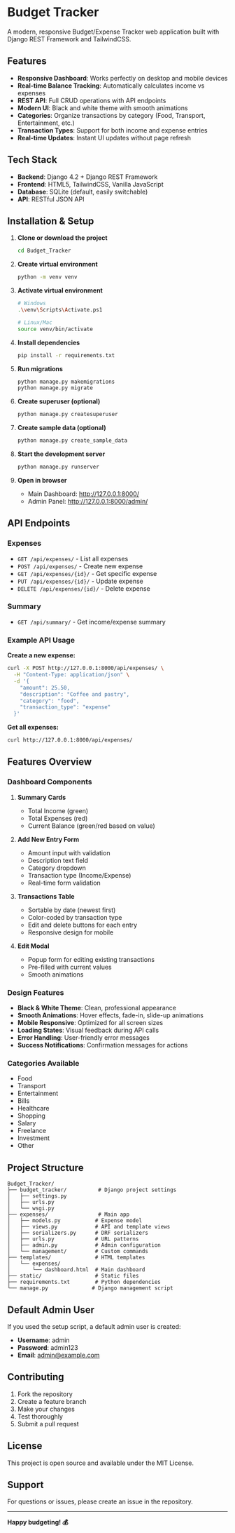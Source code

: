 # Budget Tracker

A modern, responsive Budget/Expense Tracker web application built with Django REST Framework and TailwindCSS.

## Features

- **Responsive Dashboard**: Works perfectly on desktop and mobile devices
- **Real-time Balance Tracking**: Automatically calculates income vs expenses
- **REST API**: Full CRUD operations with API endpoints
- **Modern UI**: Black and white theme with smooth animations
- **Categories**: Organize transactions by category (Food, Transport, Entertainment, etc.)
- **Transaction Types**: Support for both income and expense entries
- **Real-time Updates**: Instant UI updates without page refresh

## Tech Stack

- **Backend**: Django 4.2 + Django REST Framework
- **Frontend**: HTML5, TailwindCSS, Vanilla JavaScript
- **Database**: SQLite (default, easily switchable)
- **API**: RESTful JSON API

## Installation & Setup

1. **Clone or download the project**
   ```bash
   cd Budget_Tracker
   ```

2. **Create virtual environment**
   ```bash
   python -m venv venv
   ```

3. **Activate virtual environment**
   ```bash
   # Windows
   .\venv\Scripts\Activate.ps1
   
   # Linux/Mac
   source venv/bin/activate
   ```

4. **Install dependencies**
   ```bash
   pip install -r requirements.txt
   ```

5. **Run migrations**
   ```bash
   python manage.py makemigrations
   python manage.py migrate
   ```

6. **Create superuser (optional)**
   ```bash
   python manage.py createsuperuser
   ```

7. **Create sample data (optional)**
   ```bash
   python manage.py create_sample_data
   ```

8. **Start the development server**
   ```bash
   python manage.py runserver
   ```

9. **Open in browser**
   - Main Dashboard: http://127.0.0.1:8000/
   - Admin Panel: http://127.0.0.1:8000/admin/

## API Endpoints

### Expenses
- `GET /api/expenses/` - List all expenses
- `POST /api/expenses/` - Create new expense
- `GET /api/expenses/{id}/` - Get specific expense
- `PUT /api/expenses/{id}/` - Update expense
- `DELETE /api/expenses/{id}/` - Delete expense

### Summary
- `GET /api/summary/` - Get income/expense summary

### Example API Usage

**Create a new expense:**
```bash
curl -X POST http://127.0.0.1:8000/api/expenses/ \
  -H "Content-Type: application/json" \
  -d '{
    "amount": 25.50,
    "description": "Coffee and pastry",
    "category": "food",
    "transaction_type": "expense"
  }'
```

**Get all expenses:**
```bash
curl http://127.0.0.1:8000/api/expenses/
```

## Features Overview

### Dashboard Components

1. **Summary Cards**
   - Total Income (green)
   - Total Expenses (red)
   - Current Balance (green/red based on value)

2. **Add New Entry Form**
   - Amount input with validation
   - Description text field
   - Category dropdown
   - Transaction type (Income/Expense)
   - Real-time form validation

3. **Transactions Table**
   - Sortable by date (newest first)
   - Color-coded by transaction type
   - Edit and delete buttons for each entry
   - Responsive design for mobile

4. **Edit Modal**
   - Popup form for editing existing transactions
   - Pre-filled with current values
   - Smooth animations

### Design Features

- **Black & White Theme**: Clean, professional appearance
- **Smooth Animations**: Hover effects, fade-in, slide-up animations
- **Mobile Responsive**: Optimized for all screen sizes
- **Loading States**: Visual feedback during API calls
- **Error Handling**: User-friendly error messages
- **Success Notifications**: Confirmation messages for actions

### Categories Available

- Food
- Transport
- Entertainment
- Bills
- Healthcare
- Shopping
- Salary
- Freelance
- Investment
- Other

## Project Structure

```
Budget_Tracker/
├── budget_tracker/          # Django project settings
│   ├── settings.py
│   ├── urls.py
│   └── wsgi.py
├── expenses/                # Main app
│   ├── models.py           # Expense model
│   ├── views.py            # API and template views
│   ├── serializers.py      # DRF serializers
│   ├── urls.py             # URL patterns
│   ├── admin.py            # Admin configuration
│   └── management/         # Custom commands
├── templates/              # HTML templates
│   └── expenses/
│       └── dashboard.html  # Main dashboard
├── static/                 # Static files
├── requirements.txt        # Python dependencies
└── manage.py              # Django management script
```

## Default Admin User

If you used the setup script, a default admin user is created:
- **Username**: admin
- **Password**: admin123
- **Email**: admin@example.com

## Contributing

1. Fork the repository
2. Create a feature branch
3. Make your changes
4. Test thoroughly
5. Submit a pull request

## License

This project is open source and available under the MIT License.

## Support

For questions or issues, please create an issue in the repository.

---

**Happy budgeting! 💰**
